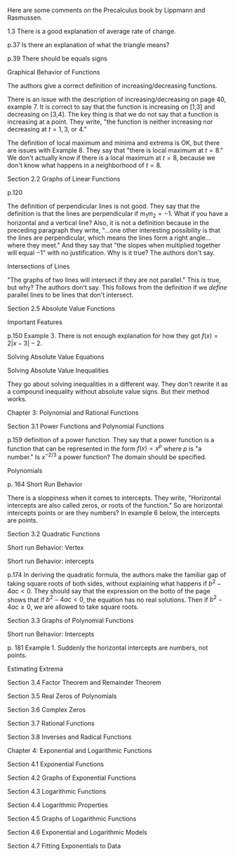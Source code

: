 Here are some comments on the Precalculus book by Lippmann and Rasmussen. 

1.3 There is a good explanation of average rate of change.

p.37 Is there an explanation of what the triangle means? 

p.39 There should be equals signs

Graphical Behavior of Functions

The authors give a correct definition of increasing/decreasing functions.

There is an issue with the description of increasing/decreasing on page 40, example 7. It is correct to say that the function is increasing on [1,3] and decreasing on [3,4]. The key thing is that we do not say that a function is increasing at a point. They write, "the function is neither increasing nor decreasing at $t=1,3,$ or $4$." 

The definition of local maximum and minima and extrema is OK, but there are issues with Example 8. They say that "there is local maximum at $t=8$." We don't actually know if there is a local maximum at $t=8$, because we don't know what happens in a neighborhood of $t=8$.

Section 2.2 Graphs of Linear Functions

p.120 

The definition of perpendicular lines is not good. They say that the definition is that the lines are perpendicular if $m_1 m_2=-1$. What if you have a horizontal and a vertical line? Also, it is not a definition because in the preceding paragraph they write, "...one other interesting possibility is that the lines are perpendicular, which means the lines form a right angle... where they meet." And they say that "the slopes when multiplied together will equal $-1$" with no justification. Why is it true? The authors don't say.

Intersections of Lines

"The graphs of two lines will intersect if they are not parallel." This is true, but why? The authors don't say. This follows from the definition if we *define* parallel lines to be lines that don't intersect. 

Section 2.5 Absolute Value Functions

Important Features

p.150 Example 3. There is not enough explanation for how they got $f(x)=2|x-3|-2$.

Solving Absolute Value Equations

Solving Absolute Value Inequalities

They go about solving inequalities in a different way. They don't rewrite it as a compound inequality without absolute value signs. But their method works.

Chapter 3: Polynomial and Rational Functions

Section 3.1 Power Functions and Polynomial Functions

p.159 definition of a power function. They say that a power function is a function that can be represented in the form $f(x)=x^p$ where $p$ is "a number." Is $x^{-2/3}$ a power function? The domain should be specified.

Polynomials

p. 164 Short Run Behavior

There is a sloppiness when it comes to intercepts. They write, "Horizontal intercepts are also called zeros, or roots of the function." So are horizontal intercepts points or are they numbers? In example 6 below, the intercepts are points.

Section 3.2 Quadratic Functions

Short run Behavior: Vertex

Short run Behavior: intercepts

p.174 In deriving the quadratic formula, the authors make the familiar gap of taking square roots of both sides, without explaining what happens if $b^2-4ac<0$. They should say that the expression on the botto of the page shows that if $b^2-4ac<0$, the equation has no real solutions. Then if $b^2-4ac \ge 0$, we are allowed to take square roots.

Section 3.3 Graphs of Polynomial Functions

Short run Behavior: Intercepts

p. 181 Example 1. Suddenly the horizontal intercepts are numbers, not points.

Estimating Extrema

Section 3.4 Factor Theorem and Remainder Theorem

Section 3.5 Real Zeros of Polynomials

Section 3.6 Complex Zeros

Section 3.7 Rational Functions

Section 3.8 Inverses and Radical Functions

Chapter 4: Exponential and Logarithmic Functions

Section 4.1 Exponential Functions

Section 4.2 Graphs of Exponential Functions

Section 4.3 Logarithmic Functions

Section 4.4 Logarithmic Properties

Section 4.5 Graphs of Logarithmic Functions

Section 4.6 Exponential and Logarithmic Models

Section 4.7 Fitting Exponentials to Data


